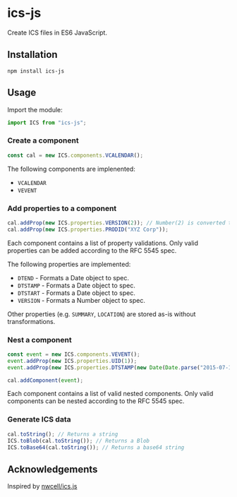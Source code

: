 # ics-js
Create ICS files in ES6 JavaScript.

## Installation

`npm install ics-js`

## Usage

Import the module:

```js
import ICS from "ics-js";
```

### Create a component

```js
const cal = new ICS.components.VCALENDAR();
```

The following components are implenented:

* `VCALENDAR`
* `VEVENT`

### Add properties to a component

```js
cal.addProp(new ICS.properties.VERSION(2)); // Number(2) is converted to "2.0"
cal.addProp(new ICS.properties.PRODID("XYZ Corp"));
```

Each component contains a list of property validations. Only valid properties
can be added according to the RFC 5545 spec.

The following properties are implemented:

* `DTEND` - Formats a Date object to spec.
* `DTSTAMP` - Formats a Date object to spec.
* `DTSTART` - Formats a Date object to spec.
* `VERSION` - Formats a Number object to spec.

Other properties (e.g. `SUMMARY`, `LOCATION`) are stored as-is without transformations.

### Nest a component

```js
const event = new ICS.components.VEVENT();
event.addProp(new ICS.properties.UID(1));
event.addProp(new ICS.properties.DTSTAMP(new Date(Date.parse("2015-07-18 10:00:00"))));

cal.addComponent(event);
```

Each component contains a list of valid nested components. Only valid components
can be nested according to the RFC 5545 spec.

### Generate ICS data

```js
cal.toString(); // Returns a string
ICS.toBlob(cal.toString()); // Returns a Blob
ICS.toBase64(cal.toString()); // Returns a base64 string
```

## Acknowledgements

Inspired by [nwcell/ics.js](https://github.com/nwcell/ics.js)
